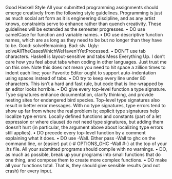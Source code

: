 [//]: # (http://www.seas.upenn.edu/~cis194/spring13/docs/style.pdf)
Good Haskell Style
All your submitted programming assignments should emerge creatively
from the following style guidelines. Programming is just as much social art
form as it is engineering discipline, and as any artist knows, constraints serve
to enhance rather than quench creativity.
These guidelines will be extended as the semester progresses.
• DO use camelCase for function and variable names.
• DO use descriptive function names, which are as long as they need to
be but no longer than they have to be. Good: solveRemaining. Bad:
slv. Ugly: solveAllTheCasesWhichWeHaven’tYetProcessed.
• DON’T use tab characters. Haskell is layout-sensitive and tabs Mess
Everything Up. I don’t care how you feel about tabs when coding in
other languages. Just trust me on this one. Note this does not mean
you need to hit space a zillion times to indent each line; your Favorite
Editor ought to support auto-indentation using spaces instead of tabs.
• DO try to keep every line under 80 characters. This isn’t a hard and
fast rule, but code that is line-wrapped by an editor looks horrible.
• DO give every top-level function a type signature. Type signatures
enhance documentation, clarify thinking, and provide nesting sites for
endangered bird species. Top-level type signatures also result in better
error messages. With no type signatures, type errors tend to show up
far from where the real problem is; explicit type signatures help localize
type errors.
Locally defined functions and constants (part of a let expression or
where clause) do not need type signatures, but adding them doesn’t
hurt (in particular, the argument above about localizing type errors
still applies).
• DO precede every top-level function by a comment explaining what it
does.
• DO use -Wall. Either pass -Wall to ghc on the command line, or
(easier) put
{-# OPTIONS_GHC -Wall #-}
at the top of your .hs file. All your submitted programs should compile
with no warnings.
• DO, as much as possible, break up your programs into small functions
that do one thing, and compose them to create more complex functions.
• DO make all your functions total. That is, they should give sensible
results (and not crash) for every input.
